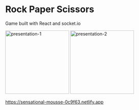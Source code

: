 # Rock Paper Scissors

Game built with React and socket.io


<p>
  <img src="https://res.cloudinary.com/dmbcehw4r/image/upload/v1680215533/rps-presentation-img1_epc9xs.png" width="200" title="presentation-1">
  <img src="https://res.cloudinary.com/dmbcehw4r/image/upload/v1680216765/rps-presentation-img2_z8yvih.png" width="200" title="presentation-2">
</p>

https://sensational-mousse-0c9f63.netlify.app